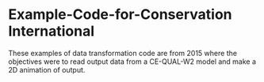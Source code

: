 # Example-Code-for-Conservation International
These examples of data transformation code are from 2015 where the objectives were to read output data from a CE-QUAL-W2 model and make a 2D animation of output.
